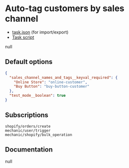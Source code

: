 # Auto-tag customers by sales channel

* [task.json](../../tasks/auto-tag-customers-by-sales-channel.json) (for import/export)
* [Task script](./script.liquid)

null

## Default options

```json
{
  "sales_channel_names_and_tags__keyval_required": {
    "Online Store": "online-customer",
    "Buy Button": "buy-button-customer"
  },
  "test_mode__boolean": true
}
```

## Subscriptions

```liquid
shopify/orders/create
mechanic/user/trigger
mechanic/shopify/bulk_operation
```

## Documentation

null
